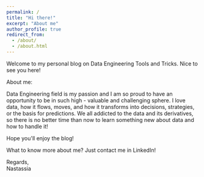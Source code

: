 ```yaml
---
permalink: /
title: "Hi there!"
excerpt: "About me"
author_profile: true
redirect_from: 
  - /about/
  - /about.html
---
```



Welcome to my personal blog on Data Engineering Tools and Tricks. Nice to see you here! 

About me:

Data Engineering field is my passion and I am so proud to have an opportunity to be in such high - valuable and challenging sphere. I love data, how it flows, moves, and how it transforms into decisions, strategies, or the basis for predictions. We all addicted to the data and its derivatives, so there is no better time than now to learn something new about data and how to handle it!

Hope you'll enjoy the blog!

What to know more about me? Just contact me in LinkedIn!


Regards,  
Nastassia
